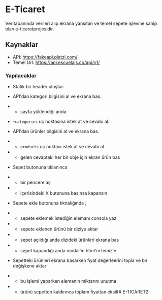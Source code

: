 # E-Ticaret

Veritabanında verileri alıp ekrana yansıtan ve temel sepete işlevine sahip olan e-ticaretprojesidir.

## Kaynaklar
- API: https://fakeapi.platzi.com/
- Temel Url: https://api.escuelajs.co/api/v1/


### Yapılacaklar
- Statik bir header oluştur.
- API'dan kategori bilgisini al ve ekrana bas.
- - sayfa yüklendiği anda
- -`` categories `` uç noktasına istek at ve cevabı al.

- API'dan ürünler bilgisini al ve ekrana bas.
- - `` products `` uç noktası istek at ve cevabı al
- - gelen cevaptaki her bir obje için ekran ürün bas

- Sepet butonuna tıklanınca
- -  bir pencere aç
- - içerisindeki X butonuna basınsa kapansın

- Sepete ekle butonuna tıknalığında ;
- - sepete eklemek istediğin elemanı consola yaz 
- - sepete eklenen ürünü bir diziye aktar 
- - sepet açıldığı anda dizideki ürünleri ekrana bas 
- - sepet kapandığı anda modal'ın html'ni temizle

- Sepetteki ürünleri ekrana basarken fıyat değerleerini topla ve bir değişkene aktar

- - bu işlemi yaparken elemanın miktarını unutma
- - ürünü sepetten kaldırınca toplam fiyattan eksilt# E-TICARET2
